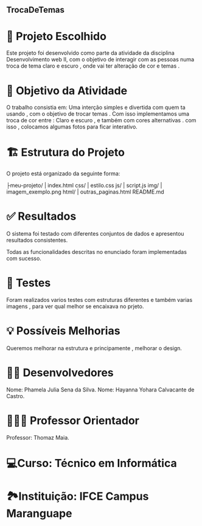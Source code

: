 ## TrocaDeTemas


# 🎯 Projeto Escolhido

Este projeto foi desenvolvido como parte da atividade da disciplina Desenvolvimento web II, com o objetivo de interagir com as pessoas numa troca de tema claro e escuro , onde vai ter alteração de cor e temas .

# 📝 Objetivo da Atividade

O trabalho consistia em:
Uma interção simples e divertida com quem ta usando , com o objetivo de trocar temas . Com isso implementamos uma troca de cor entre :  Claro e escuro , e também com cores alternativas . com isso , colocamos algumas fotos para ficar interativo.

# 🏗️ Estrutura do Projeto

O projeto está organizado da seguinte forma:

├meu-projeto/
|
index.html
css/
| estilo.css
js/
| script.js
img/
| imagem_exemplo.png
html/
| outras_paginas.html
README.md



# ✅ Resultados

O sistema foi testado com diferentes conjuntos de dados e apresentou resultados consistentes.

Todas as funcionalidades descritas no enunciado foram implementadas com sucesso.

# 🧪 Testes 

Foram realizados varios testes com estruturas diferentes e também varias imagens , para ver qual melhor se encaixava no prjeto.


# 💡 Possíveis Melhorias

 Queremos melhorar na estrutura e principamente , melhorar o design.
  
# 👨‍💻 Desenvolvedores

Nome: Phamela Julia Sena da Silva.
Nome: Hayanna Yohara Calvacante de Castro.

# 👨🏻‍💼 Professor Orientador

Professor: Thomaz Maia.



# 💻Curso: Técnico em Informática 

# 🏞️Instituição: IFCE Campus Maranguape 
